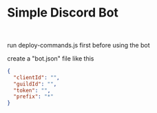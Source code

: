 # Simple Discord Bot
<br>

run deploy-commands.js first before using the bot

create a "bot.json" file like this
```json
{
  "clientId": "",
  "guildId": "",
  "token": "",
  "prefix": "*"
}
```
